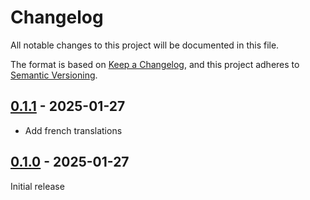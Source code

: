 # Changelog

All notable changes to this project will be documented in this file.

The format is based on [Keep a Changelog](https://keepachangelog.com/en/1.1.0/),
and this project adheres to [Semantic Versioning](https://semver.org/spec/v2.0.0.html).

## [0.1.1] - 2025-01-27

- Add french translations

## [0.1.0] - 2025-01-27

Initial release

[0.1.1]: https://github.com/biblibre/omeka-s-module-PageHitsByItemSet/releases/tag/v0.1.1
[0.1.0]: https://github.com/biblibre/omeka-s-module-PageHitsByItemSet/releases/tag/v0.1.0
